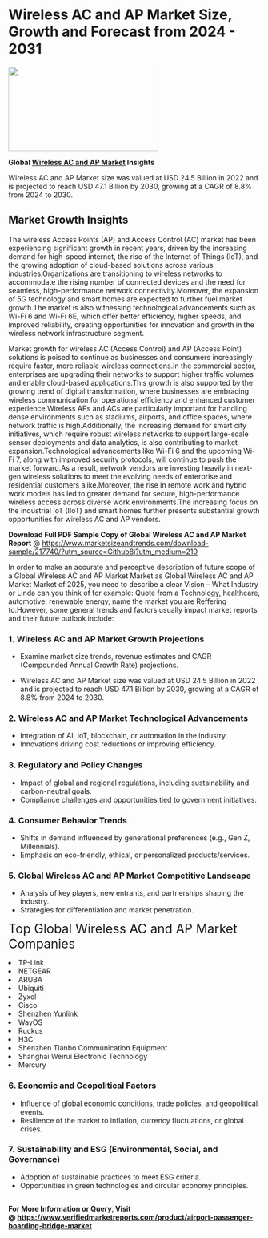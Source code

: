 <H1>Wireless AC and AP Market Size, Growth and Forecast from 2024 - 2031</H1><img class="aligncenter size-medium wp-image-584254" src="https://thirdeyenews.in/wp-content/uploads/2024/09/Global-Market-Research-300x168.jpeg" alt="" width="300" height="168" /><p><strong>Global&nbsp;<a href="https://www.marketsizeandtrends.com/download-sample/217740/?utm_source=Github8j?utm_medium=210">Wireless AC and AP Market</a> Insights</strong></p><p>Wireless AC and AP Market size was valued at USD 24.5 Billion in 2022 and is projected to reach USD 47.1 Billion by 2030, growing at a CAGR of 8.8% from 2024 to 2030.</p><p><h2>Market Growth Insights</h2> <p>The wireless Access Points (AP) and Access Control (AC) market has been experiencing significant growth in recent years, driven by the increasing demand for high-speed internet, the rise of the Internet of Things (IoT), and the growing adoption of cloud-based solutions across various industries.Organizations are transitioning to wireless networks to accommodate the rising number of connected devices and the need for seamless, high-performance network connectivity.Moreover, the expansion of 5G technology and smart homes are expected to further fuel market growth.The market is also witnessing technological advancements such as Wi-Fi 6 and Wi-Fi 6E, which offer better efficiency, higher speeds, and improved reliability, creating opportunities for innovation and growth in the wireless network infrastructure segment.</p> <p>Market growth for wireless AC (Access Control) and AP (Access Point) solutions is poised to continue as businesses and consumers increasingly require faster, more reliable wireless connections.In the commercial sector, enterprises are upgrading their networks to support higher traffic volumes and enable cloud-based applications.This growth is also supported by the growing trend of digital transformation, where businesses are embracing wireless communication for operational efficiency and enhanced customer experience.Wireless APs and ACs are particularly important for handling dense environments such as stadiums, airports, and office spaces, where network traffic is high.Additionally, the increasing demand for smart city initiatives, which require robust wireless networks to support large-scale sensor deployments and data analytics, is also contributing to market expansion.Technological advancements like Wi-Fi 6 and the upcoming Wi-Fi 7, along with improved security protocols, will continue to push the market forward.As a result, network vendors are investing heavily in next-gen wireless solutions to meet the evolving needs of enterprise and residential customers alike.Moreover, the rise in remote work and hybrid work models has led to greater demand for secure, high-performance wireless access across diverse work environments.The increasing focus on the industrial IoT (IIoT) and smart homes further presents substantial growth opportunities for wireless AC and AP vendors.</p> <p><span class=""><strong>Download Full PDF Sample Copy of Global Wireless AC and AP Market Report</strong> @ <a href="https://www.marketsizeandtrends.com/download-sample/217740/?utm_source=Github8j?utm_medium=210" target="_blank">https://www.marketsizeandtrends.com/download-sample/217740/?utm_source=Github8j?utm_medium=210</a></span></p><p>In order to make an accurate and perceptive description of future scope of a Global&nbsp;Wireless AC and AP Market Market as Global&nbsp;Wireless AC and AP Market Market of 2025, you need to describe a clear Vision &ndash; What Industry or Linda can you think of for example: Quote from a Technology, healthcare, automotive, renewable energy, name the market you are Reffering to.However, some general trends and factors usually impact market reports and their future outlook include:</p><h3>1.&nbsp;<strong>Wireless AC and AP Market Growth Projections</strong></h3><ul><li>Examine market size trends, revenue estimates and CAGR (Compounded Annual Growth Rate) projections.</li><li><p>Wireless AC and AP Market size was valued at USD 24.5 Billion in 2022 and is projected to reach USD 47.1 Billion by 2030, growing at a CAGR of 8.8% from 2024 to 2030.</p></li></ul><h3>2.&nbsp;<strong>Wireless AC and AP Market Technological Advancements</strong></h3><ul><li>Integration of AI, IoT, blockchain, or automation in the industry.</li><li>Innovations driving cost reductions or improving efficiency.</li></ul><h3>3.&nbsp;<strong>Regulatory and Policy Changes</strong></h3><ul><li>Impact of global and regional regulations, including sustainability and carbon-neutral goals.</li><li>Compliance challenges and opportunities tied to government initiatives.</li></ul><h3>4.&nbsp;<strong>Consumer Behavior Trends</strong></h3><ul><li>Shifts in demand influenced by generational preferences (e.g., Gen Z, Millennials).</li><li>Emphasis on eco-friendly, ethical, or personalized products/services.</li></ul><h3>5.&nbsp;<strong>Global Wireless AC and AP Market Competitive Landscape</strong></h3><ul><li>Analysis of key players, new entrants, and partnerships shaping the industry.</li><li>Strategies for differentiation and market penetration.</li></ul><p data-pm-slice="1 1 []"><span style="color: inherit; font-family: inherit; font-size: 25px;">Top Global Wireless AC and AP Market Companies</span></p><div class="" data-test-id=""><p><li>TP-Link</li><li> NETGEAR</li><li> ARUBA</li><li> Ubiquiti</li><li> Zyxel</li><li> Cisco</li><li> Shenzhen Yunlink</li><li> WayOS</li><li> Ruckus</li><li> H3C</li><li> Shenzhen Tianbo Communication Equipment</li><li> Shanghai Weirui Electronic Technology</li><li> Mercury</li></p></div><h3>6.&nbsp;<strong>Economic and Geopolitical Factors</strong></h3><ul><li>Influence of global economic conditions, trade policies, and geopolitical events.</li><li>Resilience of the market to inflation, currency fluctuations, or global crises.</li></ul><h3>7.&nbsp;<strong>Sustainability and ESG (Environmental, Social, and Governance)</strong></h3><ul><li>Adoption of sustainable practices to meet ESG criteria.</li><li>Opportunities in green technologies and circular economy principles.</li></ul><h2><strong style="font-size: 14px;">For More Information or Query, Visit @&nbsp;</strong><a style="background-color: #ffffff; font-size: 14px;" href="https://www.marketsizeandtrends.com/report/wireless-ac-and-ap-market/" target="_blank">https://www.verifiedmarketreports.com/product/airport-passenger-boarding-bridge-market</a></h2>